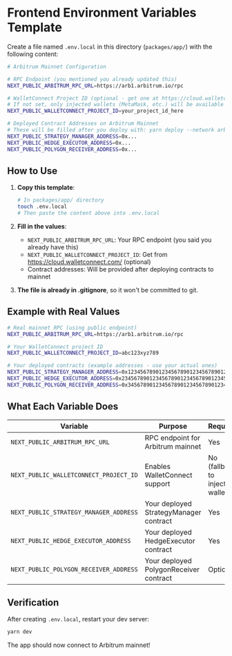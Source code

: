 # Frontend Environment Variables Template

Create a file named `.env.local` in this directory (`packages/app/`) with the following content:

```bash
# Arbitrum Mainnet Configuration

# RPC Endpoint (you mentioned you already updated this)
NEXT_PUBLIC_ARBITRUM_RPC_URL=https://arb1.arbitrum.io/rpc

# WalletConnect Project ID (optional - get one at https://cloud.walletconnect.com/)
# If not set, only injected wallets (MetaMask, etc.) will be available
NEXT_PUBLIC_WALLETCONNECT_PROJECT_ID=your_project_id_here

# Deployed Contract Addresses on Arbitrum Mainnet
# These will be filled after you deploy with: yarn deploy --network arbitrum
NEXT_PUBLIC_STRATEGY_MANAGER_ADDRESS=0x...
NEXT_PUBLIC_HEDGE_EXECUTOR_ADDRESS=0x...
NEXT_PUBLIC_POLYGON_RECEIVER_ADDRESS=0x...
```

## How to Use

1. **Copy this template**:
   ```bash
   # In packages/app/ directory
   touch .env.local
   # Then paste the content above into .env.local
   ```

2. **Fill in the values**:
   - `NEXT_PUBLIC_ARBITRUM_RPC_URL`: Your RPC endpoint (you said you already have this)
   - `NEXT_PUBLIC_WALLETCONNECT_PROJECT_ID`: Get from https://cloud.walletconnect.com/ (optional)
   - Contract addresses: Will be provided after deploying contracts to mainnet

3. **The file is already in .gitignore**, so it won't be committed to git.

## Example with Real Values

```bash
# Real mainnet RPC (using public endpoint)
NEXT_PUBLIC_ARBITRUM_RPC_URL=https://arb1.arbitrum.io/rpc

# Your WalletConnect project ID
NEXT_PUBLIC_WALLETCONNECT_PROJECT_ID=abc123xyz789

# Your deployed contracts (example addresses - use your actual ones)
NEXT_PUBLIC_STRATEGY_MANAGER_ADDRESS=0x1234567890123456789012345678901234567890
NEXT_PUBLIC_HEDGE_EXECUTOR_ADDRESS=0x2345678901234567890123456789012345678901
NEXT_PUBLIC_POLYGON_RECEIVER_ADDRESS=0x3456789012345678901234567890123456789012
```

## What Each Variable Does

| Variable | Purpose | Required |
|----------|---------|----------|
| `NEXT_PUBLIC_ARBITRUM_RPC_URL` | RPC endpoint for Arbitrum mainnet | Yes |
| `NEXT_PUBLIC_WALLETCONNECT_PROJECT_ID` | Enables WalletConnect support | No (fallback to injected wallets) |
| `NEXT_PUBLIC_STRATEGY_MANAGER_ADDRESS` | Your deployed StrategyManager contract | Yes |
| `NEXT_PUBLIC_HEDGE_EXECUTOR_ADDRESS` | Your deployed HedgeExecutor contract | Yes |
| `NEXT_PUBLIC_POLYGON_RECEIVER_ADDRESS` | Your deployed PolygonReceiver contract | Optional |

## Verification

After creating `.env.local`, restart your dev server:

```bash
yarn dev
```

The app should now connect to Arbitrum mainnet!

